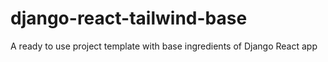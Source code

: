 # django-react-tailwind-base
A ready to use project template with base ingredients of Django React app

